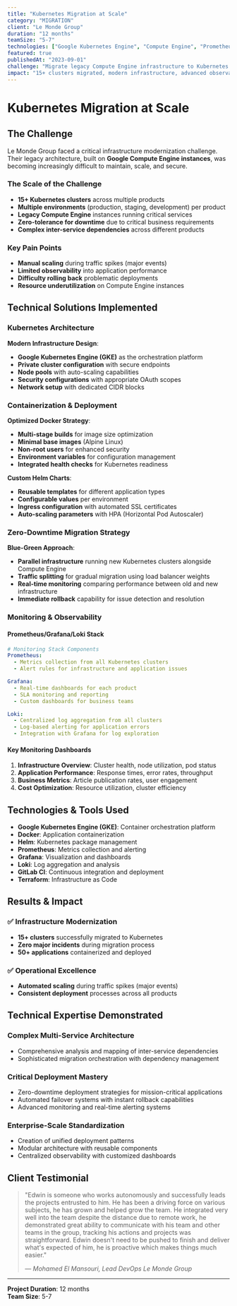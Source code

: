 ```yaml
---
title: "Kubernetes Migration at Scale"
category: "MIGRATION"
client: "Le Monde Group"
duration: "12 months"
teamSize: "5-7"
technologies: ["Google Kubernetes Engine", "Compute Engine", "Prometheus", "Grafana", "Loki", "Docker", "Helm", "GitLab CI"]
featured: true
publishedAt: "2023-09-01"
challenge: "Migrate legacy Compute Engine infrastructure to Kubernetes at enterprise scale"
impact: "15+ clusters migrated, modern infrastructure, advanced observability"
---
```


# Kubernetes Migration at Scale

## The Challenge

Le Monde Group faced a critical infrastructure modernization challenge. Their legacy architecture, built on **Google Compute Engine instances**, was becoming increasingly difficult to maintain, scale, and secure.

### The Scale of the Challenge

- **15+ Kubernetes clusters** across multiple products
- **Multiple environments** (production, staging, development) per product
- **Legacy Compute Engine** instances running critical services
- **Zero-tolerance for downtime** due to critical business requirements
- **Complex inter-service dependencies** across different products

### Key Pain Points

- **Manual scaling** during traffic spikes (major events)
- **Limited observability** into application performance
- **Difficulty rolling back** problematic deployments
- **Resource underutilization** on Compute Engine instances

## Technical Solutions Implemented

### Kubernetes Architecture

**Modern Infrastructure Design**:
- **Google Kubernetes Engine (GKE)** as the orchestration platform
- **Private cluster configuration** with secure endpoints
- **Node pools** with auto-scaling capabilities
- **Security configurations** with appropriate OAuth scopes
- **Network setup** with dedicated CIDR blocks

### Containerization & Deployment

**Optimized Docker Strategy**:
- **Multi-stage builds** for image size optimization
- **Minimal base images** (Alpine Linux)
- **Non-root users** for enhanced security
- **Environment variables** for configuration management
- **Integrated health checks** for Kubernetes readiness

**Custom Helm Charts**:
- **Reusable templates** for different application types
- **Configurable values** per environment
- **Ingress configuration** with automated SSL certificates
- **Auto-scaling parameters** with HPA (Horizontal Pod Autoscaler)

### Zero-Downtime Migration Strategy

**Blue-Green Approach**:
- **Parallel infrastructure** running new Kubernetes clusters alongside Compute Engine
- **Traffic splitting** for gradual migration using load balancer weights
- **Real-time monitoring** comparing performance between old and new infrastructure
- **Immediate rollback** capability for issue detection and resolution

### Monitoring & Observability

#### Prometheus/Grafana/Loki Stack

```yaml
# Monitoring Stack Components
Prometheus:
  - Metrics collection from all Kubernetes clusters
  - Alert rules for infrastructure and application issues

Grafana:
  - Real-time dashboards for each product
  - SLA monitoring and reporting
  - Custom dashboards for business teams

Loki:
  - Centralized log aggregation from all clusters
  - Log-based alerting for application errors
  - Integration with Grafana for log exploration
```

#### Key Monitoring Dashboards

1. **Infrastructure Overview**: Cluster health, node utilization, pod status
2. **Application Performance**: Response times, error rates, throughput
3. **Business Metrics**: Article publication rates, user engagement
4. **Cost Optimization**: Resource utilization, cluster efficiency


## Technologies & Tools Used

- **Google Kubernetes Engine (GKE)**: Container orchestration platform
- **Docker**: Application containerization
- **Helm**: Kubernetes package management
- **Prometheus**: Metrics collection and alerting
- **Grafana**: Visualization and dashboards
- **Loki**: Log aggregation and analysis
- **GitLab CI**: Continuous integration and deployment
- **Terraform**: Infrastructure as Code

## Results & Impact

### ✅ **Infrastructure Modernization**
- **15+ clusters** successfully migrated to Kubernetes
- **Zero major incidents** during migration process
- **50+ applications** containerized and deployed

### ✅ **Operational Excellence**
- **Automated scaling** during traffic spikes (major events)
- **Consistent deployment** processes across all products



## Technical Expertise Demonstrated

### **Complex Multi-Service Architecture**
- Comprehensive analysis and mapping of inter-service dependencies
- Sophisticated migration orchestration with dependency management

### **Critical Deployment Mastery**
- Zero-downtime deployment strategies for mission-critical applications
- Automated failover systems with instant rollback capabilities
- Advanced monitoring and real-time alerting systems

### **Enterprise-Scale Standardization**
- Creation of unified deployment patterns
- Modular architecture with reusable components
- Centralized observability with customized dashboards

## Client Testimonial

> "Edwin is someone who works autonomously and successfully leads the projects entrusted to him. He has been a driving force on various subjects, he has grown and helped grow the team. He integrated very well into the team despite the distance due to remote work, he demonstrated great ability to communicate with his team and other teams in the group, tracking his actions and projects was straightforward. Edwin doesn't need to be pushed to finish and deliver what's expected of him, he is proactive which makes things much easier."
> 
> *— Mohamed El Mansouri, Lead DevOps Le Monde Group*

---

**Project Duration**: 12 months  
**Team Size**: 5-7
